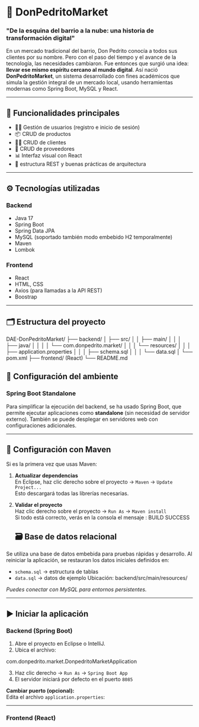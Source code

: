 # 🛒 DonPedritoMarket

### "De la esquina del barrio a la nube: una historia de transformación digital"

En un mercado tradicional del barrio, Don Pedrito conocía a todos sus clientes por su nombre. Pero con el paso del tiempo y el avance de la tecnología, las necesidades cambiaron. Fue entonces que surgió una idea: **llevar ese mismo espíritu cercano al mundo digital**. Así nació **DonPedritoMarket**, un sistema desarrollado con fines académicos que simula la gestión integral de un mercado local, usando herramientas modernas como Spring Boot, MySQL y React.

---

## 📌 Funcionalidades principales

- 🧑‍💼 Gestión de usuarios (registro e inicio de sesión)
- 📦 CRUD de productos
- 🧍‍♂️ CRUD de clientes
- 🚚 CRUD de proveedores
- 📊 Interfaz visual con React 
- 🔐 estructura REST y buenas prácticas de arquitectura

---

## ⚙️ Tecnologías utilizadas

### Backend
- Java 17
- Spring Boot
- Spring Data JPA
- MySQL (soportado también modo embebido H2 temporalmente)
- Maven
- Lombok

### Frontend 
- React
- HTML, CSS
- Axios (para llamadas a la API REST)
- Boostrap
---

## 🗂️ Estructura del proyecto

DAE-DonPedritoMarket/
├── backend/
│ ├── src/
│ │ ├── main/
│ │ │ ├── java/
│ │ │ │ └── com.donpedrito.market/
│ │ │ └── resources/
│ │ │ ├── application.properties
│ │ │ ├── schema.sql
│ │ │ └── data.sql
│ └── pom.xml
├── frontend/ (React) 
└── README.md

## 🔧 Configuración del ambiente

### Spring Boot Standalone

Para simplificar la ejecución del backend, se ha usado Spring Boot, que permite ejecutar aplicaciones como **standalone** (sin necesidad de servidor externo). También se puede desplegar en servidores web con configuraciones adicionales.

---

## 🧰 Configuración con Maven

Si es la primera vez que usas Maven:

1. **Actualizar dependencias**  
   En Eclipse, haz clic derecho sobre el proyecto → `Maven` → `Update Project...`  
   Esto descargará todas las librerías necesarias.

2. **Validar el proyecto**  
   Haz clic derecho sobre el proyecto → `Run As` → `Maven install`  
   Si todo está correcto, verás en la consola el mensaje : BUILD SUCCESS

   ## 🗃️ Base de datos relacional

Se utiliza una base de datos embebida para pruebas rápidas y desarrollo. Al reiniciar la aplicación, se restauran los datos iniciales definidos en:

- `schema.sql` → estructura de tablas
- `data.sql` → datos de ejemplo
Ubicación: backend/src/main/resources/


*Puedes conectar con MySQL para entornos persistentes.*

---

## ▶️ Iniciar la aplicación

### Backend (Spring Boot)

1. Abre el proyecto en Eclipse o IntelliJ.
2. Ubica el archivo:
   
com.donpedrito.market.DonpedritoMarketApplication

3. Haz clic derecho → `Run As` → `Spring Boot App`
4. El servidor iniciará por defecto en el puerto `8085`

**Cambiar puerto (opcional):**  
Edita el archivo `application.properties`:

---

### Frontend (React) 



























